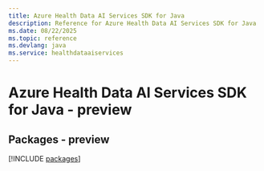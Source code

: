 ```yaml
---
title: Azure Health Data AI Services SDK for Java
description: Reference for Azure Health Data AI Services SDK for Java
ms.date: 08/22/2025
ms.topic: reference
ms.devlang: java
ms.service: healthdataaiservices
---
```

# Azure Health Data AI Services SDK for Java - preview
## Packages - preview
[!INCLUDE [packages](health-data-ai-services-index.md)]